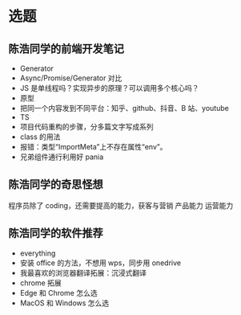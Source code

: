 # 选题

## 陈浩同学的前端开发笔记

- Generator
- Async/Promise/Generator 对比
- JS 是单线程吗？实现异步的原理？可以调用多个核心吗？
- 原型
- 把同一个内容发到不同平台：知乎、github、抖音、B 站、youtube
- TS
- 项目代码重构的步骤，分多篇文字写成系列
- class 的用法
- 报错：类型“ImportMeta”上不存在属性“env”。
- 兄弟组件通行利用好 pania

## 陈浩同学的奇思怪想

程序员除了 coding，还需要提高的能力，获客与营销
产品能力
运营能力

## 陈浩同学的软件推荐

- everything
- 安装 office 的方法，不想用 wps，同步用 onedrive
- 我最喜欢的浏览器翻译拓展：沉浸式翻译
- chrome 拓展
- Edge 和 Chrome 怎么选
- MacOS 和 Windows 怎么选
